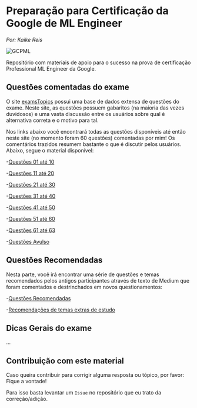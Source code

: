 # Preparação para Certificação da Google de ML Engineer

*Por: Kaike Reis*

![GCPML](https://user-images.githubusercontent.com/32513366/143577973-497cf22d-9422-428d-b2e9-c22733f47166.png)

Repositório com materiais de apoio para o sucesso na prova de certificação Professional ML Engineer da Google.


## Questões comentadas do exame

O site [examsTopics](https://www.examtopics.com/exams/google/professional-machine-learning-engineer/) possui uma base de dados extensa de questões do exame. Neste site, as questões possuem gabaritos (na maioria das vezes duvidosos) e uma vasta discussão entre os usuários sobre qual é alternativa correta e o motivo para tal. 

Nos links abaixo você encontrará todas as questões disponíveis até então neste site (no momento foram 60 questões) comentadas por mim! Os comentários trazidos resumem bastante o que é discutir pelos usuários. Abaixo, segue o material disponível:

-[Questões 01 até 10](http://simp.ly/p/s7g6Cb)

-[Questões 11 até 20](http://simp.ly/p/H02J5Q)

-[Questões 21 até 30](http://simp.ly/p/GpDCkR)

-[Questões 31 até 40](http://simp.ly/p/bm3PDp)

-[Questões 41 até 50](http://simp.ly/p/KzRJNt)

-[Questões 51 até 60](http://simp.ly/p/HrgBW6)

-[Questões 61 até 63](http://simp.ly/p/GlgDtR)

-[Questões Avulso](http://simp.ly/p/1C9J7v)

## Questões Recomendadas
Nesta parte, você irá encontrar uma série de questões e temas recomendados pelos antigos participantes através de texto de Medium que foram comentados e destrinchados em novos questionamentos:

-[Questões Recomendadas](http://simp.ly/p/dwHjdz)

-[Recomendações de temas extras de estudo](http://simp.ly/p/yZCTlV)

## Dicas Gerais do exame
...

## Contribuição com este material
Caso queira contribuir para corrigir alguma resposta ou tópico, por favor: Fique a vontade!

Para isso basta levantar um `Issue` no repositório que eu trato da correção/adição.
